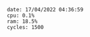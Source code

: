 

                date: 17/04/2022 04:36:59
                cpu: 0.1%
                ram: 18.5%
                cycles: 1500

                         